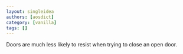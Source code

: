 ```yaml
---
layout: singleidea
authors: [aosdict]
category: [vanilla]
tags: []
---
```

Doors are much less likely to resist when trying to close an open door.
